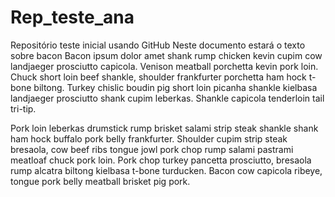 # Rep_teste_ana
Repositório teste inicial usando GitHub
Neste documento estará o texto sobre bacon
Bacon ipsum dolor amet shank rump chicken kevin cupim cow landjaeger prosciutto capicola. Venison meatball porchetta kevin pork loin. Chuck short loin beef shankle, shoulder frankfurter porchetta ham hock t-bone biltong. Turkey chislic boudin pig short loin picanha shankle kielbasa landjaeger prosciutto shank cupim leberkas. Shankle capicola tenderloin tail tri-tip.

Pork loin leberkas drumstick rump brisket salami strip steak shankle shank ham hock buffalo pork belly frankfurter. Shoulder cupim strip steak bresaola, cow beef ribs tongue jowl pork chop rump salami pastrami meatloaf chuck pork loin. Pork chop turkey pancetta prosciutto, bresaola rump alcatra biltong kielbasa t-bone turducken. Bacon cow capicola ribeye, tongue pork belly meatball brisket pig pork.
